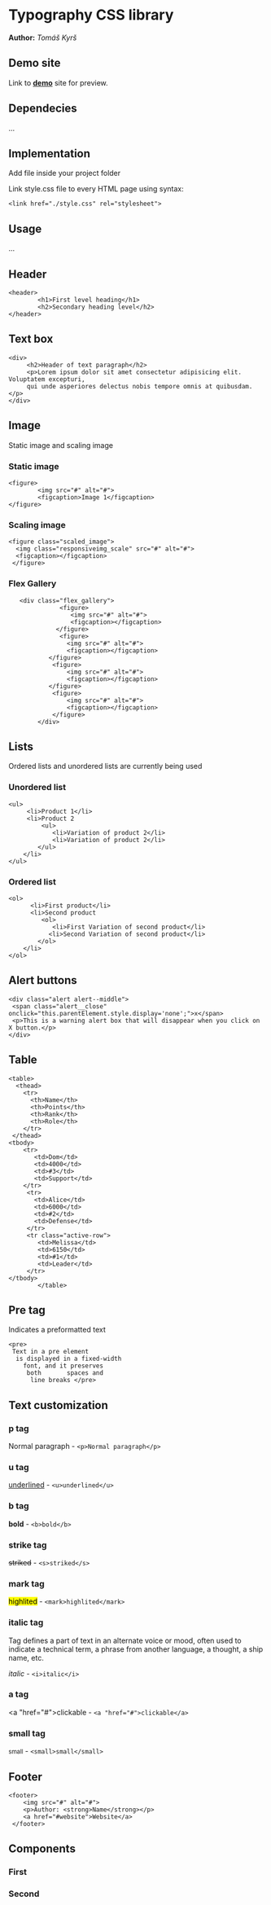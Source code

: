 # Typography CSS library
**Author:** *Tomáš Kyrš*
## Demo site
Link to **[demo](http://pslib-cz.github.io/2022l4web-css-typographic-library-TomasKyrs)** site for preview.
## Dependecies
...
## Implementation

Add file inside your project folder

Link style.css file to every HTML page using syntax:
```
<link href="./style.css" rel="stylesheet">
```   
## Usage     
...
## Header
```
<header>
        <h1>First level heading</h1>
        <h2>Secondary heading level</h2>
</header>
```

## Text box
```
<div>
     <h2>Header of text paragraph</h2>
     <p>Lorem ipsum dolor sit amet consectetur adipisicing elit. Voluptatem excepturi, 
     qui unde asperiores delectus nobis tempore omnis at quibusdam.</p>
</div>
```
## Image

Static image and scaling image

### Static image

```
<figure>
        <img src="#" alt="#">
        <figcaption>Image 1</figcaption>
</figure>
```

### Scaling image
```
<figure class="scaled_image">
  <img class="responsiveimg_scale" src="#" alt="#">
  <figcaption></figcaption>
 </figure>
```

### Flex Gallery
```
   <div class="flex_gallery">
              <figure>
                 <img src="#" alt="#">
                 <figcaption></figcaption>
             </figure>
              <figure>
                <img src="#" alt="#">
                <figcaption></figcaption>
           </figure>
            <figure>
                <img src="#" alt="#">
                <figcaption></figcaption>
           </figure>
            <figure>
                <img src="#" alt="#">
                <figcaption></figcaption>
            </figure>
        </div>
```

## Lists
Ordered lists and unordered lists are currently being used

### Unordered list
```
<ul>
     <li>Product 1</li>
     <li>Product 2
         <ul>
            <li>Variation of product 2</li>
            <li>Variation of product 2</li>
        </ul>
    </li>
</ul>
```

### Ordered list
```
<ol>
      <li>First product</li>
      <li>Second product
         <ol>
            <li>First Variation of second product</li>
           <li>Second Variation of second product</li>
        </ol>
    </li>
</ol>
```

## Alert buttons
```
<div class="alert alert--middle">
 <span class="alert__close" onclick="this.parentElement.style.display='none';">x</span>
 <p>This is a warning alert box that will disappear when you click on X button.</p>
</div>
```
## Table
```
<table>
  <thead>
    <tr>
      <th>Name</th>
      <th>Points</th>
      <th>Rank</th>
      <th>Role</th>
    </tr>
 </thead>
<tbody>
    <tr>
       <td>Dom</td>
       <td>4000</td>
       <td>#3</td>
       <td>Support</td>
    </tr>
     <tr>
       <td>Alice</td>
       <td>6000</td>
       <td>#2</td>
       <td>Defense</td>
     </tr>
     <tr class="active-row">
        <td>Melissa</td>
        <td>6150</td>
        <td>#1</td>
        <td>Leader</td>
     </tr>
</tbody>
        </table>
```

## Pre tag
Indicates a preformatted text
```
<pre>
 Text in a pre element
  is displayed in a fixed-width
    font, and it preserves
     both       spaces and
      line breaks </pre>
```

## Text customization

### p tag
Normal paragraph - ```<p>Normal paragraph</p>```
 
### u tag
<u>underlined</u> - ```<u>underlined</u>```

### b tag
<b>bold</b> - ```<b>bold</b>```

### strike tag
<s>striked</s> - ```<s>striked</s>```

### mark tag
<mark>highlited</mark> - ```<mark>highlited</mark>```

### italic tag
Tag defines a part of text in an alternate voice or mood, often used to indicate a technical term, a phrase from another language, a thought, a ship name, etc. 

<i>italic</i> - ```<i>italic</i>```

### a tag
<a "href="#">clickable</a> - ```<a "href="#">clickable</a>```

### small tag
<small>small</small> - ```<small>small</small>```


## Footer
```
<footer>
    <img src="#" alt="#">
    <p>Author: <strong>Name</strong></p>
    <a href="#website">Website</a>
 </footer>
 ```

## Components
### First
### Second
